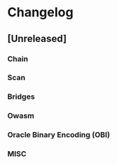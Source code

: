 # Changelog

## [Unreleased]

### Chain

### Scan

### Bridges

### Owasm

### Oracle Binary Encoding (OBI)

### MISC
